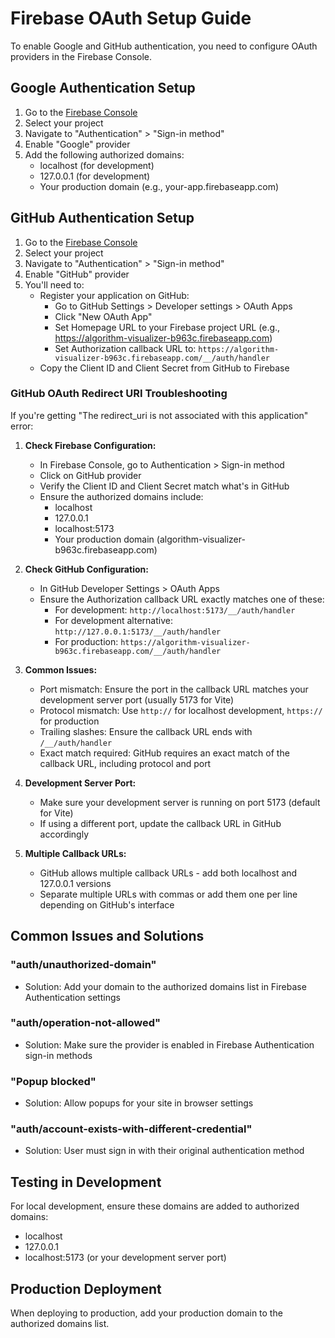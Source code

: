 # Firebase OAuth Setup Guide

To enable Google and GitHub authentication, you need to configure OAuth providers in the Firebase Console.

## Google Authentication Setup

1. Go to the [Firebase Console](https://console.firebase.google.com/)
2. Select your project
3. Navigate to "Authentication" > "Sign-in method"
4. Enable "Google" provider
5. Add the following authorized domains:
   - localhost (for development)
   - 127.0.0.1 (for development)
   - Your production domain (e.g., your-app.firebaseapp.com)

## GitHub Authentication Setup

1. Go to the [Firebase Console](https://console.firebase.google.com/)
2. Select your project
3. Navigate to "Authentication" > "Sign-in method"
4. Enable "GitHub" provider
5. You'll need to:
   - Register your application on GitHub:
     - Go to GitHub Settings > Developer settings > OAuth Apps
     - Click "New OAuth App"
     - Set Homepage URL to your Firebase project URL (e.g., https://algorithm-visualizer-b963c.firebaseapp.com)
     - Set Authorization callback URL to: `https://algorithm-visualizer-b963c.firebaseapp.com/__/auth/handler`
   - Copy the Client ID and Client Secret from GitHub to Firebase

### GitHub OAuth Redirect URI Troubleshooting

If you're getting "The redirect_uri is not associated with this application" error:

1. **Check Firebase Configuration:**
   - In Firebase Console, go to Authentication > Sign-in method
   - Click on GitHub provider
   - Verify the Client ID and Client Secret match what's in GitHub
   - Ensure the authorized domains include:
     - localhost
     - 127.0.0.1
     - localhost:5173
     - Your production domain (algorithm-visualizer-b963c.firebaseapp.com)

2. **Check GitHub Configuration:**
   - In GitHub Developer Settings > OAuth Apps
   - Ensure the Authorization callback URL exactly matches one of these:
     - For development: `http://localhost:5173/__/auth/handler`
     - For development alternative: `http://127.0.0.1:5173/__/auth/handler`
     - For production: `https://algorithm-visualizer-b963c.firebaseapp.com/__/auth/handler`

3. **Common Issues:**
   - Port mismatch: Ensure the port in the callback URL matches your development server port (usually 5173 for Vite)
   - Protocol mismatch: Use `http://` for localhost development, `https://` for production
   - Trailing slashes: Ensure the callback URL ends with `/__/auth/handler`
   - Exact match required: GitHub requires an exact match of the callback URL, including protocol and port

4. **Development Server Port:**
   - Make sure your development server is running on port 5173 (default for Vite)
   - If using a different port, update the callback URL in GitHub accordingly

5. **Multiple Callback URLs:**
   - GitHub allows multiple callback URLs - add both localhost and 127.0.0.1 versions
   - Separate multiple URLs with commas or add them one per line depending on GitHub's interface

## Common Issues and Solutions

### "auth/unauthorized-domain"
- Solution: Add your domain to the authorized domains list in Firebase Authentication settings

### "auth/operation-not-allowed"
- Solution: Make sure the provider is enabled in Firebase Authentication sign-in methods

### "Popup blocked"
- Solution: Allow popups for your site in browser settings

### "auth/account-exists-with-different-credential"
- Solution: User must sign in with their original authentication method

## Testing in Development

For local development, ensure these domains are added to authorized domains:
- localhost
- 127.0.0.1
- localhost:5173 (or your development server port)

## Production Deployment

When deploying to production, add your production domain to the authorized domains list.